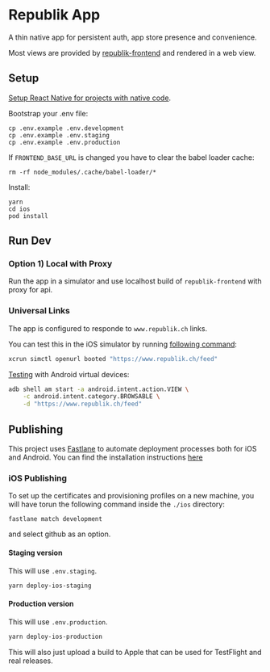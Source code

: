 # Republik App

A thin native app for persistent auth, app store presence and convenience.

Most views are provided by [republik-frontend](https://github.com/orbiting/republik-frontend) and rendered in a web view.

## Setup

[Setup React Native for projects with native code](https://facebook.github.io/react-native/docs/getting-started.html).

Bootstrap your .env file:

```
cp .env.example .env.development
cp .env.example .env.staging
cp .env.example .env.production
```

If `FRONTEND_BASE_URL` is changed you have to clear the babel loader cache:

```
rm -rf node_modules/.cache/babel-loader/*
```

Install:

```
yarn
cd ios
pod install
```

## Run Dev

### Option 1) Local with Proxy
Run the app in a simulator and use localhost build of `republik-frontend` with proxy for api.

### Universal Links

The app is configured to responde to `www.republik.ch` links.

You can test this in the iOS simulator by running [following command](https://objectivetidbits.com/working-with-universal-links-on-ios-simulator-adffb7767801):

```bash
xcrun simctl openurl booted "https://www.republik.ch/feed"
```

[Testing](https://developer.android.com/training/app-links/verify-site-associations#testing) with Android virtual devices:

```bash
adb shell am start -a android.intent.action.VIEW \
    -c android.intent.category.BROWSABLE \
    -d "https://www.republik.ch/feed"
```

## Publishing

This project uses [Fastlane](https://docs.fastlane.tools/) to automate deployment processes both for iOS and Android. You can find the installation instructions [here](https://docs.fastlane.tools)

### iOS Publishing

To set up the certificates and provisioning profiles on a new machine, you will have torun the following command inside the `./ios` directory:

```
fastlane match development
```

and select github as an option.

#### Staging version

This will use `.env.staging`.

```sh
yarn deploy-ios-staging
```

#### Production version

This will use `.env.production`.

```sh
yarn deploy-ios-production
```

This will also just upload a build to Apple that can be used for TestFlight and real releases.
